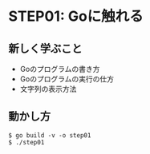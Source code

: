 # STEP01: Goに触れる

## 新しく学ぶこと

* Goのプログラムの書き方
* Goのプログラムの実行の仕方
* 文字列の表示方法

## 動かし方

```
$ go build -v -o step01
$ ./step01
```
